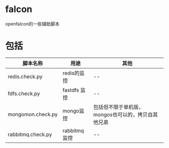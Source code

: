# falcon
openfalcon的一些辅助脚本

# 包括

| 脚本名称 | 用途 | 其他 |
| -- | -- | --|
| redis.check.py | redis的监控 | -- |
| fdfs.check.py | fastdfs 监控 | -- |
| mongomon.check.py | mongo监控 | 包括但不限于单机版，mongos也可以的，拷贝自其他兄弟 |
| rabbitmq.check.py | rabbitmq监控 | --|

